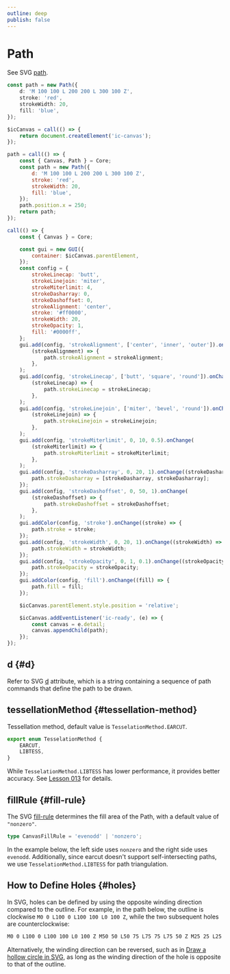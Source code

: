 ```yaml
---
outline: deep
publish: false
---
```


<script setup>
import Holes from '../components/Holes.vue';
import FillRule from '../components/FillRule.vue';
</script>

# Path

See SVG [path].

```ts
const path = new Path({
    d: 'M 100 100 L 200 200 L 300 100 Z',
    stroke: 'red',
    strokeWidth: 20,
    fill: 'blue',
});
```

```js eval code=false
$icCanvas = call(() => {
    return document.createElement('ic-canvas');
});
```

```js eval code=false
path = call(() => {
    const { Canvas, Path } = Core;
    const path = new Path({
        d: 'M 100 100 L 200 200 L 300 100 Z',
        stroke: 'red',
        strokeWidth: 20,
        fill: 'blue',
    });
    path.position.x = 250;
    return path;
});
```

```js eval code=false inspector=false
call(() => {
    const { Canvas } = Core;

    const gui = new GUI({
        container: $icCanvas.parentElement,
    });
    const config = {
        strokeLinecap: 'butt',
        strokeLinejoin: 'miter',
        strokeMiterlimit: 4,
        strokeDasharray: 0,
        strokeDashoffset: 0,
        strokeAlignment: 'center',
        stroke: '#ff0000',
        strokeWidth: 20,
        strokeOpacity: 1,
        fill: '#0000ff',
    };
    gui.add(config, 'strokeAlignment', ['center', 'inner', 'outer']).onChange(
        (strokeAlignment) => {
            path.strokeAlignment = strokeAlignment;
        },
    );
    gui.add(config, 'strokeLinecap', ['butt', 'square', 'round']).onChange(
        (strokeLinecap) => {
            path.strokeLinecap = strokeLinecap;
        },
    );
    gui.add(config, 'strokeLinejoin', ['miter', 'bevel', 'round']).onChange(
        (strokeLinejoin) => {
            path.strokeLinejoin = strokeLinejoin;
        },
    );
    gui.add(config, 'strokeMiterlimit', 0, 10, 0.5).onChange(
        (strokeMiterlimit) => {
            path.strokeMiterlimit = strokeMiterlimit;
        },
    );
    gui.add(config, 'strokeDasharray', 0, 20, 1).onChange((strokeDasharray) => {
        path.strokeDasharray = [strokeDasharray, strokeDasharray];
    });
    gui.add(config, 'strokeDashoffset', 0, 50, 1).onChange(
        (strokeDashoffset) => {
            path.strokeDashoffset = strokeDashoffset;
        },
    );
    gui.addColor(config, 'stroke').onChange((stroke) => {
        path.stroke = stroke;
    });
    gui.add(config, 'strokeWidth', 0, 20, 1).onChange((strokeWidth) => {
        path.strokeWidth = strokeWidth;
    });
    gui.add(config, 'strokeOpacity', 0, 1, 0.1).onChange((strokeOpacity) => {
        path.strokeOpacity = strokeOpacity;
    });
    gui.addColor(config, 'fill').onChange((fill) => {
        path.fill = fill;
    });

    $icCanvas.parentElement.style.position = 'relative';

    $icCanvas.addEventListener('ic-ready', (e) => {
        const canvas = e.detail;
        canvas.appendChild(path);
    });
});
```

## d {#d}

Refer to SVG [d] attribute, which is a string containing a sequence of path commands that define the path to be drawn.

## tessellationMethod {#tessellation-method}

Tessellation method, default value is `TesselationMethod.EARCUT`.

```ts
export enum TesselationMethod {
    EARCUT,
    LIBTESS,
}
```

While `TesselationMethod.LIBTESS` has lower performance, it provides better accuracy. See [Lesson 013](/guide/lesson-013#other-tesselation-techniques) for details.

## fillRule {#fill-rule}

The SVG [fill-rule] determines the fill area of the Path, with a default value of `"nonzero"`.

```ts
type CanvasFillRule = 'evenodd' | 'nonzero';
```

In the example below, the left side uses `nonzero` and the right side uses `evenodd`. Additionally, since earcut doesn't support self-intersecting paths, we use `TesselationMethod.LIBTESS` for path triangulation.

<FillRule />

## How to Define Holes {#holes}

In SVG, holes can be defined by using the opposite winding direction compared to the outline. For example, in the path below, the outline is clockwise `M0 0 L100 0 L100 100 L0 100 Z`, while the two subsequent holes are counterclockwise:

```bash
M0 0 L100 0 L100 100 L0 100 Z M50 50 L50 75 L75 75 L75 50 Z M25 25 L25
```

Alternatively, the winding direction can be reversed, such as in [Draw a hollow circle in SVG], as long as the winding direction of the hole is opposite to that of the outline.

<Holes />

[path]: https://developer.mozilla.org/en-US/docs/Web/SVG/Element/path
[d]: https://developer.mozilla.org/zh-CN/docs/Web/SVG/Attribute/d
[fill-rule]: https://developer.mozilla.org/en-US/docs/Web/SVG/Attribute/fill-rule
[Draw a hollow circle in SVG]: https://stackoverflow.com/questions/8193675/draw-a-hollow-circle-in-svg
